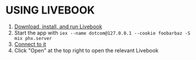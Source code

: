 # USING LIVEBOOK

1. [Download, install, and run Livebook](https://livebook.dev/#install)
2. Start the app with `iex --name dotcom@127.0.0.1 --cookie foobarbaz -S mix phx.server`
3. [Connect to it](https://fly.io/docs/elixir/advanced-guides/interesting-things-with-livebook/#connect-to-your-project)
4. Click "Open" at the top right to open the relevant Livebook